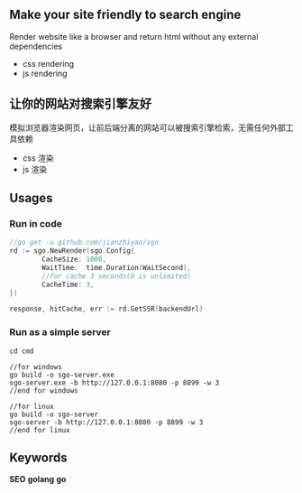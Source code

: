 ## Make your site friendly to search engine
Render website like a browser and return html without any external dependencies
- css rendering
- js rendering
## 让你的网站对搜索引擎友好
模拟浏览器渲染网页，让前后端分离的网站可以被搜索引擎检索，无需任何外部工具依赖
- css 渲染
- js 渲染

## Usages

### Run in code

```go
//go get -u github.com/jianzhiyao/sgo
rd := sgo.NewRender(sgo.Config{
		CacheSize: 1000,
        WaitTime:  time.Duration(WaitSecond),
        //for cache 3 seconds(0 is unlimited)
        CacheTime: 3,
})

response, hitCache, err := rd.GetSSR(backendUrl)
```

### Run  as a simple server
```command
cd cmd

//for windows
go build -o sgo-server.exe
sgo-server.exe -b http://127.0.0.1:8080 -p 8899 -w 3
//end for windows

//for linux
go build -o sgo-server
sgo-server -b http://127.0.0.1:8080 -p 8899 -w 3
//end for linux
```

## Keywords
**SEO** **golang** **go**
